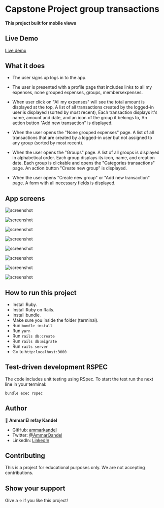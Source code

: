 # Capstone Project group transactions

#### This project built for mobile views

## Live Demo

[Live demo](https://expenses-regulator.herokuapp.com/)

## What it does

- The user signs up logs in to the app.

- The user is presented with a profile page that includes links to all my expenses, none grouped expenses, groups, membersexpenses.

- When user click on "All my expenses" will see the total amount is displayed at the top, A list of all transactions created by the logged-in user is displayed (sorted by most recent), Each transaction displays it's name, amount and date, and an icon of the group it belongs to, An action button "Add new transaction" is displayed.

- When the user opens the "None grouped expenses" page. A list of all transactions that are created by a logged-in user but not assigned to any group (sorted by most recent).

- When the user opens the "Groups" page. A list of all groups is displayed in alphabetical order. Each group displays its icon, name, and creation date. Each group is clickable and opens the "Categories transactions" page. An action button "Create new group" is displayed.

- When the user opens "Create new group" or "Add new transaction" page. A form with all necessary fields is displayed.

## App screens

![screenshot](./app/assets/images/screen-1.png)

![screenshot](./app/assets/images/screen-2.png)

![screenshot](./app/assets/images/screen-3.png)

![screenshot](./app/assets/images/screen-4.png)

![screenshot](./app/assets/images/screen-5.png)

![screenshot](./app/assets/images/screen-6.png)

![screenshot](./app/assets/images/screen-7.png)

![screenshot](./app/assets/images/screen-8.png)

## How to run this project

- Install Ruby.
- Install Ruby on Rails.
- Install bundle.
- Make sure you inside the folder (terminal).
- Run `bundle install`
- Run `yarn`
- Run `rails db:create`
- Run `rails db:migrate`
- Run `rails server`
- Go to `http:localhost:3000`

## Test-driven development RSPEC

The code includes unit testing using RSpec. To start the test run the next line in your terminal:

`bundle exec rspec`

## Author

👤 **Ammar El refay Kandel**

- GitHub: [ammarkandel](https://github.com/ammarkandel)
- Twitter: [@AmmarQandel](https://twitter.com/AmmarQandel)
- LinkedIn: [LinkedIn](https://www.linkedin.com/in/ammar-kandel-7b4100193/)

## Contributing

This is a project for educational purposes only. We are not accepting contributions.

## Show your support

Give a ⭐️ if you like this project!
